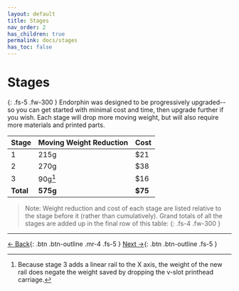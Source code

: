 ```yaml
---
layout: default
title: Stages
nav_order: 2
has_children: true
permalink: docs/stages
has_toc: false
---
```


# Stages

{: .fs-5 .fw-300 }
Endorphin was designed to be progressively upgraded--so you can get started with minimal cost and time, then upgrade further if you wish. Each stage will drop more moving weight, but will also require more materials and printed parts.

| Stage     | Moving Weight Reduction | Cost    |
| :-------- | :---------------------- | :------ |
| 1         | 215g                    | $21     |
| 2         | 270g                    | $38     |
| 3         | 90g[^1]                 | $16     |
| **Total** | **575g**                | **$75** |

> Note: Weight reduction and cost of each stage are listed relative to the stage before it (rather than cumulatively). Grand totals of all the stages are added up in the final row of this table:
{: .fs-4 .fw-300 }

---

[← Back](/docs/getting-started){: .btn .btn-outline .mr-4 .fs-5 } [Next →](/docs/stages/stage-1){: .btn .btn-outline .fs-5 }

[^1]: Because stage 3 adds a linear rail to the X axis, the weight of the new rail does negate the weight saved by dropping the v-slot printhead carriage.